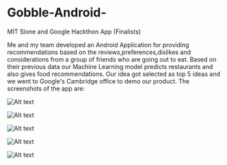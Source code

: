 # Gobble-Android-
MIT Slone and Google Hackthon App (Finalists)

Me and my team developed an Android Application for providing recommendations based on the reviews,preferences,dislikes
and considerations from a group of friends who are going out to eat. Based on their previous data our Machine Learning model
predicts restaurants and also gives food recommendations. Our idea got selected as top 5 ideas and we went to Google's Cambridge office to demo our product.
The screenshots of the app are: 

![Alt text](/screenshots/screenshot-1.jpeg?raw=true "Optional Title")

![Alt text](/screenshots/Screenshot-2.jpeg?raw=true "Optional Title")

![Alt text](/screenshots/Screenshot-3.jpeg?raw=true "Optional Title")

![Alt text](/screenshots/Screenshot-4.jpeg?raw=true "Optional Title")

![Alt text](/screenshots/Screenshot-5.jpeg?raw=true "Optional Title")

